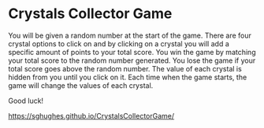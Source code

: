 # Crystals Collector Game

You will be given a random number at the start of the game. There are four crystal options to click on and by clicking on a crystal you will add a specific amount of points to your total score. You win the game by matching your total score to the random number generated. You lose the game if your total score goes above the random number. The value of each crystal is hidden from you until you click on it. Each time when the game starts, the game will change the values of each crystal.

Good luck!

https://sghughes.github.io/CrystalsCollectorGame/
